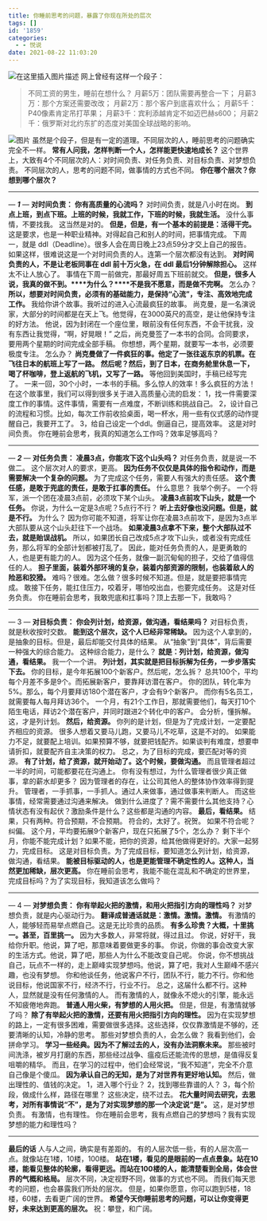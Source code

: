 ```yaml
---
title: 你睡前思考的问题，暴露了你现在所处的层次
tags: []
id: '1859'
categories:
  - - 悦说
date: 2021-08-22 11:03:20
---
```


![在这里插入图片描述](https://img-blog.csdnimg.cn/c192769011794bca9fe8f95ac4aed1a7.png) 网上曾经有这样一个段子：

> 不同工资的男生，睡前在想什么？ 月薪5万：团队需要再整合一下； 月薪3万：那个方案还需要改改； 月薪2万：那个客户到底喜欢什么； 月薪5千：P40像素肯定吊打苹果； 月薪3千：宾利添越肯定不如迈巴赫s600； 月薪2千：俄罗斯对北约东扩的态度对美国全球战略的影响。

![图片](https://img-blog.csdnimg.cn/img_convert/4a5985afe873cae38dbf76809846895f.png) 虽然是个段子，但是有一定的道理。不同层次的人，睡前思考的问题确实完全不一样。 **常有人问我，怎样判断一个人，怎样能更快速地成长？** 这个世界上，大致有4个不同层次的人：对时间负责、对任务负责、对目标负责、对梦想负责。 不同层次的人，思考的问题不同，做事情的方式也不同。 **你在哪个层次？你想到哪个层次？**

* * *

_—_ **_1_** _—_ **对时间负责：** **你有高质量的心流吗？** 对时间负责，就是八小时在岗。 **到点上班，到点下班。上班的时候，我就工作，下班的时候，我就生活。** 没什么事情，不要找我。 这当然是对的。 **但是，但是，有一个基本的前提是：活得干完。** 这是要求，也是一种职业精神。对得起自己和别人的时间，把事情完成。 下周一，就是 ddl（Deadline）。很多人会在周日晚上23点59分才交上自己的报告。 如果这样，很难说这是一个对时间负责的人。连第一个层次都没有达到。 **对时间负责的人，不是让老板同事在 ddl 前十万火急，在 ddl 最后1分钟解除担心。** 这样太不让人放心了。 事情在下周一前做完，那最好周五下班前就交。 **但是，很多人说，我真的做不到。\*\*\*\*为什么？\*\*\*\*不是我不愿意，而是做不完啊。** 怎么办？ **所以，想要对时间负责，必须有的基础能力，是保持“心流”，专注、高效地完成工作。** 我给你讲个故事。我听过的进入心流最疯狂的故事。 尚克曼，是一名演说家，大部分的时间都是在天上飞。他觉得，在3000英尺的高空，是让他保持专注的好方法。 他说，因为封闭在一个座位里，眼前没有任何东西，不会干扰我，没有东西让我觉得，“啊，好晃眼！” 之后，尚克曼签了一本书的合同。合同要求，要用两个星期的时间完成全部手稿。 你想想，两个星期，就要写一本书，必须要极度专注。 怎么办？ **尚克曼做了一件疯狂的事。他定了一张往返东京的机票。在飞往日本的航班上写了一路。** **然后呢？然后，到了日本，在商务舱里休息一下，喝了杯咖啡，登上返航的飞机，又写了一路。** 等他回到美国时，手稿已经写完了。 一来一回，30个小时，一本书的手稿。多么惊人的效率！多么疯狂的方法！ 在这个故事里，我们可以得到很多关于进入高质量心流的启发： 1，找一件需要深度工作的事情。这件事情，需要有一点难度，不断训练和挑战自己。 2，设计自己的流程和习惯。比如，每次工作前收拾桌面，喝一杯水，用一些有仪式感的动作提醒自己，我要开工了。 3，给自己设定一个ddl。倒逼自己，提高效率。 这是对时间负责。 你在睡前会思考，我真的知道怎么工作吗？效率足够高吗？

* * *

_—_ **_2_** _—_ **对任务负责：** **凌晨3点，你能攻下这个山头吗？** 对任务负责，就是说一不做二。 这个层次对人的要求，更高。 **因为任务不仅仅是具体的指令和动作，而是需要解决一个复杂的问题。** 为了完成这个任务，需要人有强大的责任感。 **这个责任感，是敢于兜底的责任，是敢于扛事的责任。** 什么意思？ 我举个例子。 一个将军，派一个团在凌晨3点前，必须攻下某个山头。 **凌晨3点前攻下山头，就是一个任务。** 你说，为什么一定是3点呢？5点行不行？ **听上去好像也没问题。但是，就是不行。** 为什么？ 因为你可能不知道，将军让你在凌晨3点前攻下，是因为3点半大部队要从这个山头赶往下一个战场。 **如果凌晨3点拿不下来，整个大部队过不去，就是贻误战机。** 所以，如果团长自己改成5点才攻下山头，或者没有完成任务，那么将军的全部计划都被打乱了。 因此，能对任务负责的人，是更勇敢的人，也是更有能力的人。 因为这个任务，就像一副沉甸甸的担子，交给了值得信任的人。 **担子里面，装着外部环境的复杂，装着内部资源的限制，也装着敌人的险恶和狡猾。** 难吗？很难。怎么做？很多时候不知道。但是，就是要把事情完成。 敢接下任务，能扛住压力，咬着牙，哪怕咬出血，也要完成任务。 这是对任务负责。 你在睡前会思考，我敢兜底和扛事吗？顶上去那一下，我敢吗？

* * *

_—_ 3 _—_ **对目标负责：** **你会列计划，给资源，做沟通，看结果吗？** 对目标负责，就是秋收按时交数。 **能到这个层次，这个人已经非常稀缺。** 因为这个人拿到的，是抽象的目标。但是，最后却能交付具体的结果。 从“抽象”到“具体”，背后需要一种强大的综合能力。 这种综合能力，是什么？ **就是：列计划，给资源，做沟通，看结果。** 我一个一个讲。 **列计划，其实就是把目标拆解为任务，一步步落实下去。** 你的目标，是今年拓展100个新客户。然后呢，怎么拆？ 总共100个，平均每个月差不多是9个。而拓展新客户，要靠拜访潜在客户。 你的团队，转化率为5%。那么，每个月要拜访180个潜在客户，才会有9个新客户。 而你有5名员工，就需要每人每月拜访36个。 一个月，有21个工作日，那就需要他们，每天打10个陌生电话，拜访2个潜在客户，并同时跟进2个转化中的客户。 会分析，懂拆解。这，才是列计划。 **然后，给资源。** 你列的是计划，但是为了完成计划，一定要配齐相应的资源。 很多人想着又要马儿跑，又要马儿不吃草，这是不对的。 如果能力不足，就要配上培训。如果预算不够，就要把钱配齐。如果谈判有难度，想要申请折扣，就要配齐自主决策的权力。 总之，为了目标的完成，要匹配对等的资源。 **有了计划，给了资源，就开始动了。这个时候，要做沟通。** 而且管理者超过一半的时间，可能都要花在沟通上。 你有没有想过，为什么管理者很少真正做事，拿的薪水却更多？ 因为管理者的存在，让公司其他人的整体协作效率得到提升。 管理者，一手抓事，一手抓人。通过人来做事，通过做事来判断人。 而这些事情，经常需要通过沟通来解决。 做到什么进度了？需不需要什么其他支持？心情状态有没有起伏？激励条件是什么？这些都是沟通的内容。 **最后，看结果。** 结果，只有两种。符合预期，不合预期。 符合的，太好了。祝贺。 如果不符合呢？纠偏。 这个月，平均要拓展9个新客户，现在只拓展了5个，怎么办？ 剩下半个月，你能不能完成计划？如果不能，把你的资源，给其他做得更好的。大家一起努力，完成目标。 这是对目标负责。为了完成目标，要知道怎么列计划，给资源，做沟通，看结果。 **能被目标驱动的人，也是更能管理不确定性的人。这种人，当然更加稀缺，层次更高。** 你在睡前会思考，我能不能在混乱和不确定的世界里，完成目标吗？为了实现目标，我知道该怎么做吗？

* * *

_—_ 4 _—_ **对梦想负责：** **你有举起火把的激情，和用火把指引方向的理性吗？** 对梦想负责，就是内心驱动行为。 **翻译成普通话就是：激情。激情。激情。** 有激情的人，能够轻而易举点燃自己。这是无比珍贵的品质。 **有多么珍贵？大概，十里挑一。甚至，百里挑一。** 因为大多数人，非常将就，得过且过。 你说，好好干，我给你升职。他说，算了吧，那意味着要做更多的事。 你说，你做的事会改变大家的生活方式。他说，算了吧，那些人为什么不能改变自己呢。 你说，你不想挑战自己，玩点不一样的，走上巅峰实现梦想吗。他说，算了吧，我对人生巅峰不感兴趣，也没有梦想。 你和他谈任务，他说客户不行，团队不行，能力不行。你和他说目标，他说国家不行，经济不行，行业不行。 总之，这届什么都不行。这种人，显然就是没有任何激情的人。 而有激情的人，就像永不熄火的引擎，能永远不知疲倦地奔跑。 **普通人用火柴，有梦想的人用火把。** 但是，但是，有激情就够了吗？ **除了有举起火把的激情，还要有用火把指引方向的理性。** 因为在实现梦想的路上，一定有很多困难，需要做很多选择。这些选择，仅仅靠激情是不够的，还要清晰的认知，冷静的思考。 那些对梦想负责的人，会怎么做？ 我看到他们，会拼命学习。 **学习一些经典。因为不了解过去的人，没有办法洞察未来。** 那些被时间洗涤，被岁月打磨的东西，那些经过战争、瘟疫后还能流传的思想，是值得反复咀嚼的精华。 而且，在学习的过程中，他们会经常说，“我不知道”，完全不介意自己像是个傻瓜。 **因为承认自己的无知，是为了对世界有更好地认知。** 然后，做出理性的、值钱的决定。 1，进入哪个行业？ 2，找到哪些靠谱的人？ 3，每个阶段，做成什么样，路径在哪里？ 这些决定，绕不过去。 **花大量时间去研究，去思考，对所有事情说“不”，是为了对实现梦想的那一个决定说“是”。** 这，是对梦想负责。 有激情，也有理性。 你在睡前会思考，我有点燃自己的梦想吗？我有实现梦想的能力和理性吗？

* * *

**最后的话** 人与人之间，确实是有差距的。 有的人层次低一些，有的人层次高一点。就像站在1楼，10楼，100楼。 **站在1楼，看见的是眼前的一点点景象。站在10楼，能看见整体的轮廓，看得更远。而站在100楼的人，能清楚看到全局，体会世界的气概和格局。** 层次不同，决定视野不同，做事的方式也不同。 而我们每天思考的问题，也会暴露我们所处的层次。 但是，如果你愿意，你可以跑到5楼，18楼，60楼，去看更广阔的世界。 **希望今天你睡前思考的问题，可以让你变得更好，未来达到更高的层次。** 祝：攀登，和广阔。